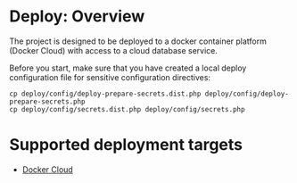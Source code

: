 Deploy: Overview
====================

The project is designed to be deployed to a docker container platform (Docker Cloud) with access to a cloud database service.

Before you start, make sure that you have created a local deploy configuration file for sensitive configuration directives:


    cp deploy/config/deploy-prepare-secrets.dist.php deploy/config/deploy-prepare-secrets.php
    cp deploy/config/secrets.dist.php deploy/config/secrets.php

# Supported deployment targets

 - [Docker Cloud](52-deploy-docker-cloud.md)

